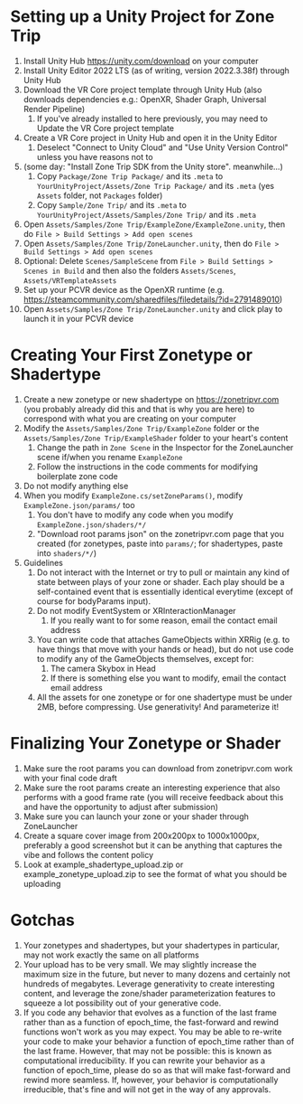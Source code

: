 # Setting up a Unity Project for Zone Trip

1. Install Unity Hub https://unity.com/download on your computer
1. Install Unity Editor 2022 LTS (as of writing, version 2022.3.38f) through Unity Hub
1. Download the VR Core project template through Unity Hub (also downloads dependencies e.g.: OpenXR, Shader Graph, Universal Render Pipeline)
    1. If you've already installed to here previously, you may need to Update the VR Core project template
1. Create a VR Core project in Unity Hub and open it in the Unity Editor
    1. Deselect "Connect to Unity Cloud" and "Use Unity Version Control" unless you have reasons not to
1. (some day: "Install Zone Trip SDK from the Unity store". meanwhile...)
    1. Copy `Package/Zone Trip Package/` and its `.meta` to `YourUnityProject/Assets/Zone Trip Package/` and its `.meta` (yes `Assets` folder, not `Packages` folder)
    1. Copy `Sample/Zone Trip/` and its `.meta` to `YourUnityProject/Assets/Samples/Zone Trip/` and its `.meta`
1. Open `Assets/Samples/Zone Trip/ExampleZone/ExampleZone.unity`, then do `File > Build Settings > Add open scenes`
1. Open `Assets/Samples/Zone Trip/ZoneLauncher.unity`, then do `File > Build Settings > Add open scenes`
1. Optional: Delete `Scenes/SampleScene` from `File > Build Settings > Scenes in Build` and then also the folders `Assets/Scenes`, `Assets/VRTemplateAssets`
1. Set up your PCVR device as the OpenXR runtime (e.g. https://steamcommunity.com/sharedfiles/filedetails/?id=2791489010)
1. Open `Assets/Samples/Zone Trip/ZoneLauncher.unity` and click play to launch it in your PCVR device

# Creating Your First Zonetype or Shadertype

1. Create a new zonetype or new shadertype on https://zonetripvr.com (you probably already did this and that is why you are here) to correspond with what you are creating on your computer
1. Modify the `Assets/Samples/Zone Trip/ExampleZone` folder or the `Assets/Samples/Zone Trip/ExampleShader` folder to your heart's content
    1. Change the path in `Zone Scene` in the Inspector for the ZoneLauncher scene if/when you rename `ExampleZone`
    1. Follow the instructions in the code comments for modifying boilerplate zone code
1. Do not modify anything else
1. When you modify `ExampleZone.cs/setZoneParams()`, modify `ExampleZone.json/params/` too
    1. You don't have to modify any code when you modify `ExampleZone.json/shaders/*/`
    1. "Download root params json" on the zonetripvr.com page that you created (for zonetypes, paste into `params/`; for shadertypes, paste into `shaders/*/`)
1. Guidelines
    1. Do not interact with the Internet or try to pull or maintain any kind of state between plays of your zone or shader. Each play should be a self-contained event that is essentially identical everytime (except of course for bodyParams input).
    1. Do not modify EventSystem or XRInteractionManager
        1. If you really want to for some reason, email the contact email address
    1. You can write code that attaches GameObjects within XRRig (e.g. to have things that move with your hands or head), but do not use code to modify any of the GameObjects themselves, except for:
        1. The camera Skybox in Head
        1. If there is something else you want to modify, email the contact email address
    1. All the assets for one zonetype or for one shadertype must be under 2MB, before compressing. Use generativity! And parameterize it!

# Finalizing Your Zonetype or Shader

1. Make sure the root params you can download from zonetripvr.com work with your final code draft
1. Make sure the root params create an interesting experience that also performs with a good frame rate (you will receive feedback about this and have the opportunity to adjust after submission)
1. Make sure you can launch your zone or your shader through ZoneLauncher
1. Create a square cover image from 200x200px to 1000x1000px, preferably a good screenshot but it can be anything that captures the vibe and follows the content policy
1. Look at example_shadertype_upload.zip or example_zonetype_upload.zip to see the format of what you should be uploading

# Gotchas

1. Your zonetypes and shadertypes, but your shadertypes in particular, may not work exactly the same on all platforms
1. Your upload has to be very small. We may slightly increase the maximum size in the future, but never to many dozens and certainly not hundreds of megabytes. Leverage generativity to create interesting content, and leverage the zone/shader parameterization features to squeeze a lot possibility out of your generative code.
1. If you code any behavior that evolves as a function of the last frame rather than as a function of epoch_time, the fast-forward and rewind functions won't work as you may expect. You may be able to re-write your code to make your behavior a function of epoch_time rather than of the last frame. However, that may not be possible: this is known as computational irreducibility. If you can rewrite your behavior as a function of epoch_time, please do so as that will make fast-forward and rewind more seamless. If, however, your behavior is computationally irreducible, that's fine and will not get in the way of any approvals.
